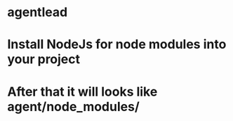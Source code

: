 # agentlead
# Install NodeJs for node modules into your project
# After that it will looks like agent/node_modules/
